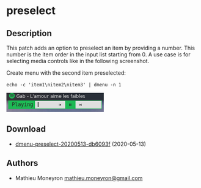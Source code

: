 preselect
=========

Description
-----------
This patch adds an option to preselect an item by providing a number. This number
is the item order in the input list starting from 0. A use case is for selecting
media controls like in the following screenshot.

Create menu with the second item preselected:

	echo -c 'item1\nitem2\nitem3' | dmenu -n 1

![dmenu preselect screenshot](dmenu-preselect.png)

Download
--------
* [dmenu-preselect-20200513-db6093f](dmenu-preselect-20200513-db6093f.diff) (2020-05-13)

Authors
-------
* Mathieu Moneyron <mathieu.moneyron@gmail.com>
